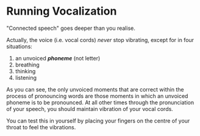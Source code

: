 # Running Vocalization

"Connected speech" goes deeper than you realise.&#x20;

Actually, the voice (i.e. vocal cords) _never_ stop vibrating, except for in four situations:

1. an unvoiced _**phoneme**_ (not letter)
2. breathing
3. thinking
4. listening

As you can see, the only unvoiced moments that are correct within the process of pronouncing words are those moments in which an unvoiced phoneme is to be pronounced. At all other times through the pronunciation of your speech, you should maintain vibration of your vocal cords.

You can test this in yourself by placing your fingers on the centre of your throat to feel the vibrations.
